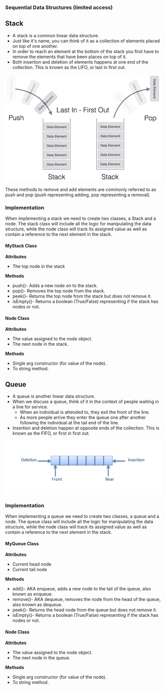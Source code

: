 ### Sequential Data Structures (**limited access**)

## Stack
* A stack is a common linear data structure.
* Just like it's name, you can think of it as a collection of elements placed on top of one another.
* In order to reach an element at the bottom of the stack you first have to remove the elements that have been places on top of it.
* Both insertion and deletion of elements happens at one end of the collection. This is known as the LIFO, or last in first out.

![Stack](stack_representation.jpg)

These methods to remove and add elements are commonly referred to as push and pop (push representing adding, pop representing a removal).

### Implementation
When implementing a stack we need to create two classes, a Stack and a node. The stack class will include all the logic for manipulating the data structure, while the node class will track its assigned value as well as contain a reference to the next element in the stack.

#### MyStack Class
**Attributes**
* The top node in the stack

**Methods**
* push()- Adds a new node on to the stack.
* pop()- Removes the top node from the stack.
* peek()- Returns the top node from the stack but does not remove it.
* isEmpty()- Returns a boolean (True/False) representing if the stack has nodes or not.

#### Node Class
**Attributes**
* The value assigned to the node object.
* The next node in the stack.

**Methods**
* Single arg constructor (for value of the node).
* To string method.

## Queue
* A queue is another linear data structure.
* When we discuss a queue, think of it in the context of people waiting in a line for service.
  * When an individual is attended to, they exit the front of the line.
  * As more people arrive they enter the queue one after another following the individual at the tail end of the line.
* Insertion and deletion happen at opposite ends of the collection. This is known as the FIFO, or first in first out.  

![Queue](queues.png)

### Implementation
When implementing a queue we need to create two classes, a queue and a node. The queue class will include all the logic for manipulating the data structure, while the node class will track its assigned value as well as contain a reference to the next element in the stack.

#### MyQueue Class
**Attributes**
* Current head node
* Current tail node

**Methods**
* add()- AKA enqueue, adds a new node to the tail of the queue, also known as enqueue.
* remove()- AKA dequeue, removes the node from the head of the queue, also known as dequeue.
* peek()- Returns the head node from the queue but does not remove it.
* isEmpty()- Returns a boolean (True/False) representing if the stack has nodes or not.

#### Node Class
**Attributes**
* The value assigned to the node object.
* The next node in the queue.

**Methods**
* Single arg constructor (for value of the node).
* To string method.
